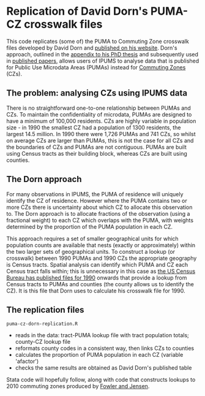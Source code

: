 # Replication of David Dorn's PUMA-CZ crosswalk files 

This code replicates (some of) the PUMA to Commuting Zone crosswalk files developed by David Dorn and [published on his website](http://ddorn.net/data.htm#Local%20Labor%20Market%20Geography).  Dorn's approach, outlined in the [appendix to his PhD thesis](http://ddorn.net/data/Dorn_Thesis_Appendix.pdf) and subsequently used in [published papers](https://www.aeaweb.org/articles?id=10.1257/aer.103.6.2121), allows users of IPUMS to analyse data that is published for Public Use Microdata Areas (PUMAs) instead for [Commuting Zones](https://www.ers.usda.gov/data-products/commuting-zones-and-labor-market-areas/) (CZs).  

## The problem: analysing CZs using IPUMS data

There is no straightforward one-to-one relationship between PUMAs and CZs.  To maintain the confidentiality of microdata, PUMAs are designed to have a minimum of 100,000 residents.  CZs are highly variable in population size - in 1990 the smallest CZ had a population of 1300 residents, the largest 14.5 million.  In 1990 there were 1,726 PUMAs and 741 CZs, so whilst on average CZs are larger than PUMAs, this is not the case for all CZs and the boundaries of CZs and PUMAs are not contiguous.  PUMAs are built using Census tracts as their building block, whereas CZs are built using counties.  

## The Dorn approach

For many observations in IPUMS, the PUMA of residence will uniquely identify the CZ of residence.  However where the PUMA contains two or more CZs there is uncertainty about which CZ to allocate this observation to.  The Dorn approach is to allocate fractions of the observation (using a fractional weight) to each CZ which overlaps with the PUMA, with weights determined by the proportion of the PUMA population in each CZ.

This approach requires a set of smaller geographical units for which population counts are available that nests (exactly or approximately) within the two larger sets of geographical units.  To construct a lookup (or crosswalk) between 1990 PUMAs and 1990 CZs the appropriate geography is Census tracts.  Spatial analysis can identify which PUMA and CZ each Census tract falls within; this is unnecessary in this case as [the US Census Bureau has published files for 1990](https://usa.ipums.org/usa/volii/puma.shtml) onwards that provide a lookup from Census tracts to PUMAs and counties (the county allows us to identify the CZ).  It is this file that Dorn uses to calculate his crosswalk file for 1990.  

## The replication files

`puma-cz-dorn-replication.R`

- reads in the data: tract-PUMA lookup file with tract population totals; county-CZ lookup file
- reformats county codes in a consistent way, then links CZs to counties
- calculates the proportion of PUMA population in each CZ (variable 'afactor')
- checks the same results are obtained as David Dorn's published table

Stata code will hopefully follow, along with code that constructs lookups to 2010 commuting zones produced by [Fowler and Jensen](https://sites.psu.edu/psucz/data/).  
